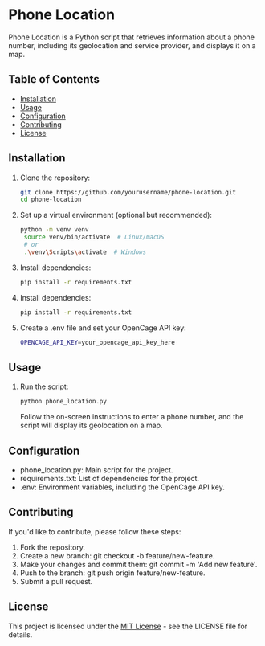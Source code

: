 # Phone Location

Phone Location is a Python script that retrieves information about a phone number, including its geolocation and service provider, and displays it on a map.

## Table of Contents

- [Installation](#installation)
- [Usage](#usage)
- [Configuration](#configuration)
- [Contributing](#contributing)
- [License](#license)

## Installation

1. Clone the repository:

   ```bash
   git clone https://github.com/yourusername/phone-location.git
   cd phone-location
   ```

2. Set up a virtual environment (optional but recommended):

   ```bash
   python -m venv venv
    source venv/bin/activate  # Linux/macOS
    # or
    .\venv\Scripts\activate  # Windows
   ```

3. Install dependencies:

   ```bash
   pip install -r requirements.txt
   ```

4. Install dependencies:

   ```bash
   pip install -r requirements.txt
   ```

5. Create a .env file and set your OpenCage API key:

   ```bash
   OPENCAGE_API_KEY=your_opencage_api_key_here
   ```

## Usage

1. Run the script:

   ```bash
   python phone_location.py
   ```

   Follow the on-screen instructions to enter a phone number, and the script will display its geolocation on a map.

## Configuration

- phone_location.py: Main script for the project.
- requirements.txt: List of dependencies for the project.
- .env: Environment variables, including the OpenCage API key.

## Contributing

If you'd like to contribute, please follow these steps:

1. Fork the repository.
2. Create a new branch: git checkout -b feature/new-feature.
3. Make your changes and commit them: git commit -m 'Add new feature'.
4. Push to the branch: git push origin feature/new-feature.
5. Submit a pull request.

## License

This project is licensed under the [MIT License](https://opensource.org/license/mit/) - see the LICENSE file for details.
